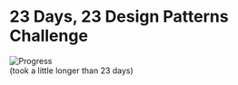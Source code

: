 # 23 Days, 23 Design Patterns Challenge  
![Progress](https://img.shields.io/badge/progress-23%2F23-brightgreen)  
(took a little longer than 23 days)

